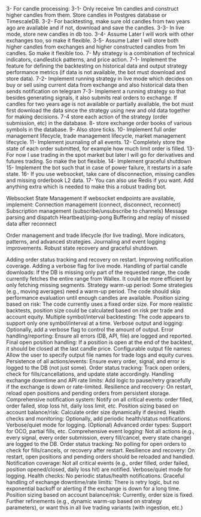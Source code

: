 3- For candle processing:
3-1- Only receive 1m candles and construct higher candles from them. Store candles in Postgres database or TimescaleDB.
3-2- For backtesting, make sure old candles from two years ago are available and if not, download and save the candles.
3-3- In live mode, store new candles in db too.
3-4- Assume Later I will work with other exchanges too, so make it flexible.
3-5- Assume Later I will store both higher candles from exchanges and higher constructed candles from 1m candles. So make it flexible too.
7- My strategy is a combination of technical indicators, candlestick patterns, and price action.
7-1- Implement the feature for defining the backtesting on historical data and output strategy performance metrics (if data is not available, the bot must download and store data).
7-2- Implement running strategy in live mode which decides on buy or sell using current data from exchange and also historical data then sends notification on telegram
7-3- Implement a running strategy so that besides generating signals, it also submits real orders to exchange. If candles for two years age is not available or partially available, the bot must first download the data since the strategy using new and old data together for making decisions. 
7-4 store each action of the strategy (order submission, etc) in the database.
8- store exchange order books of various symbols in the database. 
9- Also store ticks.
10- Implement full order management lifecycle, trade management lifecycle, market management lifecycle.
11- Implement journaling of all events.
12- Completely store the state of each order submitted, for example how much limit order is filled.
13- For now I use trading in the spot market but later I will go for derivatives and futures trading. So make the bot flexible. 
14- Implement graceful shutdown
15- Implement the bot such that in case of power failure, it restarts in a safe state.
16- If you use websocket, take care of disconnection, missing candles and missing orderbook L2 data.
17- You can also use Redis if you want.
Add anything extra which is needed to make this a robust trading bot.


Websocket State Management
If websocket endpoints are available, implement:
Connection management (connect, disconnect, reconnect)
Subscription management (subscribe/unsubscribe to channels)
Message parsing and dispatch
Heartbeat/ping-pong
Buffering and replay of missed data after reconnect


Order management and trade lifecycle (for live trading).
More indicators, patterns, and advanced strategies.
Journaling and event logging improvements.
Robust state recovery and graceful shutdown.


Adding order status tracking and recovery on restart.
Improving notification coverage.
Adding a verbose flag for live mode.
Handling of partial candle downloads:
If the DB is missing only part of the requested range, the code currently fetches the entire range from Wallex. It could be more efficient by only fetching missing segments.
Strategy warm-up period:
Some strategies (e.g., moving averages) need a warm-up period. The code should skip performance evaluation until enough candles are available.
Position sizing based on risk:
The code currently uses a fixed order size. For more realistic backtests, position size could be calculated based on risk per trade and account equity.
Multiple symbol/interval backtesting:
The code appears to support only one symbol/interval at a time.
Verbose output and logging:
Optionally, add a verbose flag to control the amount of output.
Error handling/reporting:
Ensure all errors (DB, API, file) are logged and reported.
Final open position handling:
If a position is open at the end of the backtest, it should be closed at the last candle price.
Configurable output file names:
Allow the user to specify output file names for trade logs and equity curves.
Persistence of all actions/events:
Ensure every order, signal, and error is logged to the DB (not just some).
Order status tracking:
Track open orders, check for fills/cancellations, and update state accordingly.
Handling exchange downtime and API rate limits:
Add logic to pause/retry gracefully if the exchange is down or rate-limited.
Resilience and recovery:
On restart, reload open positions and pending orders from persistent storage.
Comprehensive notification system:
Notify on all critical events: order filled, order failed, stop loss hit, daily loss limit, etc.
Position sizing based on account balance/risk:
Calculate order size dynamically if desired.
Health checks and monitoring:
Optionally, add periodic health/status notifications.
Verbose/quiet mode for logging.
(Optional) Advanced order types:
Support for OCO, partial fills, etc.
Comprehensive event logging:
Not all actions (e.g., every signal, every order submission, every fill/cancel, every state change) are logged to the DB.
Order status tracking:
No polling for open orders to check for fills/cancels, or recovery after restart.
Resilience and recovery:
On restart, open positions and pending orders should be reloaded and handled.
Notification coverage:
Not all critical events (e.g., order filled, order failed, position opened/closed, daily loss hit) are notified.
Verbose/quiet mode for logging.
Health checks:
No periodic status/health notifications.
Graceful handling of exchange downtime/rate limits:
There is retry logic, but no exponential backoff or alerting if the exchange is down for a long time.
Position sizing based on account balance/risk:
Currently, order size is fixed.
Further refinements (e.g., dynamic warm-up based on strategy parameters), or want this in all live trading variants (with ingestion, etc.)

